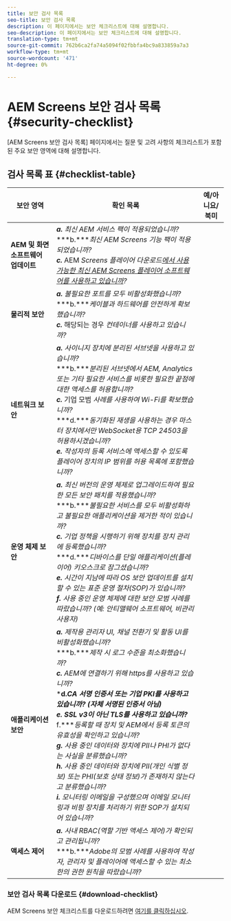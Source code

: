 ```yaml
---
title: 보안 검사 목록
seo-title: 보안 검사 목록
description: 이 페이지에서는 보안 체크리스트에 대해 설명합니다.
seo-description: 이 페이지에서는 보안 체크리스트에 대해 설명합니다.
translation-type: tm+mt
source-git-commit: 762b6ca2fa74a5094f02fbbfa4bc9a833859a7a3
workflow-type: tm+mt
source-wordcount: '471'
ht-degree: 0%

---
```



# AEM Screens 보안 검사 목록  {#security-checklist}

[AEM Screens 보안 검사 목록] 페이지에서는 질문 및 고려 사항의 체크리스트가 포함된 주요 보안 영역에 대해 설명합니다.

## 검사 목록 표 {#checklist-table}

| **보안 영역** | **확인 목록** | **예/아니요/북미** |
|---|---|---|
| **AEM 및 화면 소프트웨어 업데이트** | ***a.*** *최신 AEM 서비스 팩이 적용되었습니까?* <br>***b.****최신 AEM Screens 기능 팩이 적용되었습니까?*<br>***c.*** AEM *Screens 플레이어 다운로드[에서 사용 가능한 최신 AEM Screens 플레이어 소프트웨어를 사용하고 있습니까](https://download.macromedia.com/screens/)?* |
| **물리적 보안** | ***a.*** *불필요한 포트를 모두 비활성화했습니까?* <br>***b.****케이블과 하드웨어를 안전하게 확보했습니까?*<br>***c.*** 해당되는 경우 *컨테이너를 사용하고 있습니까?* |
| **네트워크 보안** | ***a.*** *사이니지 장치에 분리된 서브넷을 사용하고 있습니까?* <br>***b.****분리된 서브넷에서 AEM, Analytics 또는 기타 필요한 서비스를 비롯한 필요한 끝점에 대한 액세스를 허용합니까?*<br>***c.*** 기업 모범 *사례를 사용하여 Wi-Fi를 확보했습니까?* <br>***d.****동기화된 재생을 사용하는 경우 마스터 장치에서만 WebSocket용 TCP 24503을 허용하시겠습니까?*<br>***e.*** *작성자의 등록 서비스에 액세스할 수 있도록 플레이어 장치의 IP 범위를 허용 목록에 포함했습니까?* |
| **운영 체제 보안** | ***a.*** *최신 버전의 운영 체제로 업그레이드하여 필요한 모든 보안 패치를 적용했습니까?* <br>***b.****불필요한 서비스를 모두 비활성화하고 불필요한 애플리케이션을 제거한 적이 있습니까?*<br>***c.*** *기업 정책을 시행하기 위해 장치를 장치 관리에 등록했습니까?* <br>***d.****디바이스를 단일 애플리케이션(플레이어) 키오스크로 잠그셨습니까?*<br>***e.*** *시간이 지남에 따라 OS 보안 업데이트를 설치할 수 있는 표준 운영 절차(SOP)가 있습니까?*<br> ***f.*** *사용 중인 운영 체제에 대한 보안 모범 사례를 따랐습니까? (예: 안티맬웨어 소프트웨어, 비관리 사용자)* |
| **애플리케이션 보안** | ***a.*** *제작용 관리자 UI, 채널 전환기 및 활동 UI를 비활성화했습니까?* <br>***b.****제작 시 로그 수준을 최소화했습니까?*<br>***c.*** *AEM에 연결하기 위해 https를 사용하고 있습니까?* <br>***d.****CA 서명 인증서 또는 기업 PKI를 사용하고 있습니까? (자체 서명된 인증서 아님)*<br>***e.**** SSL v3이 아닌 TLS를 사용하고 있습니까?*<br>*** f.****등록할 때 장치 및 AEM에서 등록 토큰의 유효성을 확인하고 있습니까?*<br> ***g.*** *사용 중인 데이터와 장치에 PII나 PHI가 없다는 사실을 분류했습니까?*<br> ***h.*** *사용 중인 데이터와 장치에 PII(개인 식별 정보) 또는 PHI(보호 상태 정보)가 존재하지 않는다고 분류했습니까?*<br> ***i.*** *모니터링 이메일을 구성했으며 이메일 모니터링과 비핑 장치를 처리하기 위한 SOP가 설치되어 있습니까?* |
| **액세스 제어** | ***a.*** *사내 RBAC(역할 기반 액세스 제어)가 확인되고 관리됩니까?* <br>***b.****Adobe의 모범 사례를 사용하여 작성자, 관리자 및 플레이어에 액세스할 수 있는 최소한의 권한 원칙을 따랐습니까?* |

### 보안 검사 목록 다운로드 {#download-checklist}

AEM Screens 보안 체크리스트를 다운로드하려면 [여기를 클릭하십시오](/help/user-guide/assets/AEM-Screens-Security-Checklist.pdf).



